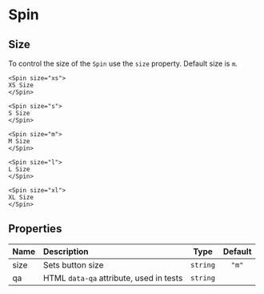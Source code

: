 # Spin

## Size

To control the size of the `Spin` use the `size` property. Default size is `m`.

<!--LANDING_BLOCK

<ExampleBlock
    code={`
<Spin size="xs">XS Size</Spin>
<Spin size="s">S Size</Spin>
<Spin size="m">M Size</Spin>
<Spin size="l">L Size</Spin>
<Spin size="xl">XL Size</Spin>
`}
>
    <UIKit.Spin size="xs">XS Size</UIKit.Spin>
    <UIKit.Spin size="s">S Size</UIKit.Spin>
    <UIKit.Spin size="m">M Size</UIKit.Spin>
    <UIKit.Spin size="l">L Size</UIKit.Spin>
    <UIKit.Spin size="xl">XL Size</UIKit.Spin>
</ExampleBlock>

LANDING_BLOCK-->

<!--GITHUB_BLOCK-->

```vue
<Spin size="xs">
XS Size
</Spin>

<Spin size="s">
S Size
</Spin>

<Spin size="m">
M Size
</Spin>

<Spin size="l">
L Size
</Spin>

<Spin size="xl">
XL Size
</Spin>
```

## Properties

| Name         | Description                                               |              Type               |     Default     |
| :----------- | :-------------------------------------------------------- | :-----------------------------: | :-------------: |
| size         | Sets button size                                          |            `string`             |      `"m"`      |
| qa           | HTML `data-qa` attribute, used in tests                   |            `string`             |                 |
